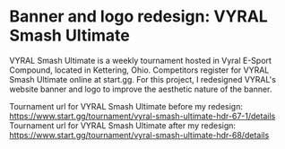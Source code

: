 # Banner and logo redesign: VYRAL Smash Ultimate

VYRAL Smash Ultimate is a weekly tournament hosted in Vyral E-Sport Compound, located in Kettering, Ohio. Competitors register for VYRAL Smash Ultimate online at start.gg.
For this project, I redesigned VYRAL's website banner and logo to improve the aesthetic nature of the banner.

Tournament url for VYRAL Smash Ultimate before my redesign: https://www.start.gg/tournament/vyral-smash-ultimate-hdr-67-1/details
Tournament url for VYRAL Smash Ultimate after my redesign: https://www.start.gg/tournament/vyral-smash-ultimate-hdr-68/details

